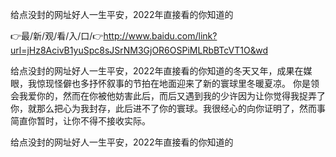 给点没封的网址好人一生平安，2022年直接看的你知道的

👉最/新/观/看/入/口/👉http://www.baidu.com/link?url=jHz8AcivB1yuSpc8sJSrNM3GjOR6OSPiMLRbBTcVT1O&wd

给点没封的网址好人一生平安，2022年直接看的你知道的冬天又年，成果在媒眼，我惊现怪僻也多抒怀叙事的节拍在地面迎来了新的寰球里冬暖夏凉。
你是领会我爱你的，然而在你被他妨害此后，而后又遇到我的少许因为让你觉得我捉弄了你，就那么把心为我封存，此后进不了你的寰球。我很经心的向你证明了，然而事简直你暂时，让你不得不接收实际。


给点没封的网址好人一生平安，2022年直接看的你知道的
